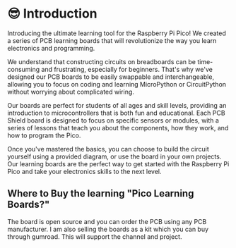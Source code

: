 # 😎 Introduction

Introducing the ultimate learning tool for the Raspberry Pi Pico! We created a series of PCB learning boards that will revolutionize the way you learn electronics and programming.

We understand that constructing circuits on breadboards can be time-consuming and frustrating, especially for beginners. That's why we've designed our PCB boards to be easily swappable and interchangeable, allowing you to focus on coding and learning MicroPython or CircuitPython without worrying about complicated wiring.

Our boards are perfect for students of all ages and skill levels, providing an introduction to microcontrollers that is both fun and educational. Each PCB Shield board is designed to focus on specific sensors or modules, with a series of lessons that teach you about the components, how they work, and how to program the Pico.

Once you've mastered the basics, you can choose to build the circuit yourself using a provided diagram, or use the board in your own projects. Our learning boards are the perfect way to get started with the Raspberry Pi Pico and take your electronics skills to the next level.

## Where to Buy the learning "Pico Learning Boards?"

The board is open source and you can order the PCB using any PCB manufacturer. I am also selling the boards as a kit which you can buy through gumroad. This will support the channel and project.&#x20;



&#x20;
